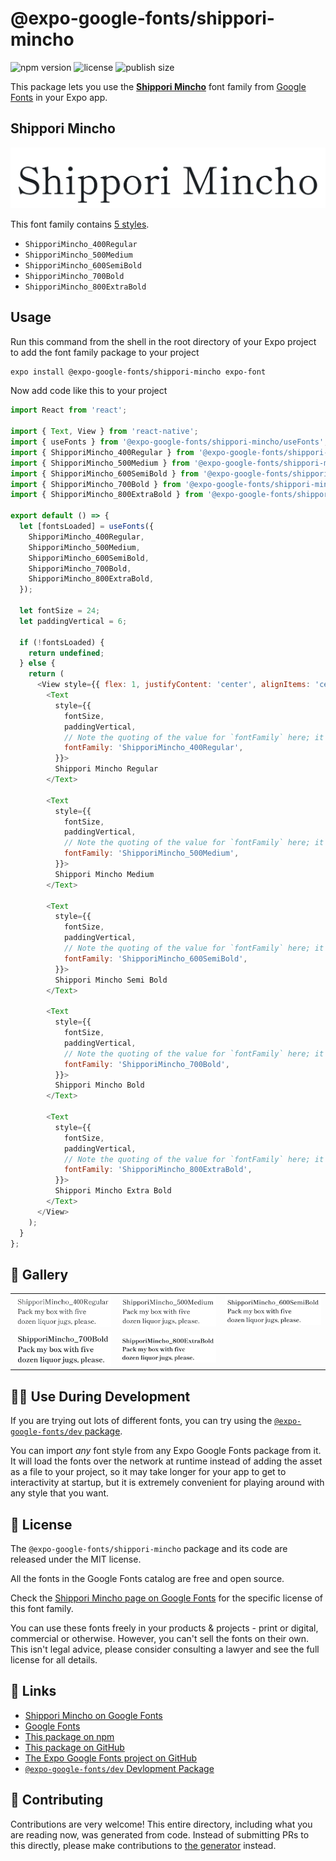 # @expo-google-fonts/shippori-mincho

![npm version](https://flat.badgen.net/npm/v/@expo-google-fonts/shippori-mincho)
![license](https://flat.badgen.net/github/license/expo/google-fonts)
![publish size](https://flat.badgen.net/packagephobia/install/@expo-google-fonts/shippori-mincho)

This package lets you use the [**Shippori Mincho**](https://fonts.google.com/specimen/Shippori+Mincho) font family from [Google Fonts](https://fonts.google.com/) in your Expo app.

## Shippori Mincho

![Shippori Mincho](./font-family.png)

This font family contains [5 styles](#-gallery).

- `ShipporiMincho_400Regular`
- `ShipporiMincho_500Medium`
- `ShipporiMincho_600SemiBold`
- `ShipporiMincho_700Bold`
- `ShipporiMincho_800ExtraBold`

## Usage

Run this command from the shell in the root directory of your Expo project to add the font family package to your project
```sh
expo install @expo-google-fonts/shippori-mincho expo-font
```

Now add code like this to your project
```js
import React from 'react';

import { Text, View } from 'react-native';
import { useFonts } from '@expo-google-fonts/shippori-mincho/useFonts';
import { ShipporiMincho_400Regular } from '@expo-google-fonts/shippori-mincho/400Regular';
import { ShipporiMincho_500Medium } from '@expo-google-fonts/shippori-mincho/500Medium';
import { ShipporiMincho_600SemiBold } from '@expo-google-fonts/shippori-mincho/600SemiBold';
import { ShipporiMincho_700Bold } from '@expo-google-fonts/shippori-mincho/700Bold';
import { ShipporiMincho_800ExtraBold } from '@expo-google-fonts/shippori-mincho/800ExtraBold';

export default () => {
  let [fontsLoaded] = useFonts({
    ShipporiMincho_400Regular,
    ShipporiMincho_500Medium,
    ShipporiMincho_600SemiBold,
    ShipporiMincho_700Bold,
    ShipporiMincho_800ExtraBold,
  });

  let fontSize = 24;
  let paddingVertical = 6;

  if (!fontsLoaded) {
    return undefined;
  } else {
    return (
      <View style={{ flex: 1, justifyContent: 'center', alignItems: 'center' }}>
        <Text
          style={{
            fontSize,
            paddingVertical,
            // Note the quoting of the value for `fontFamily` here; it expects a string!
            fontFamily: 'ShipporiMincho_400Regular',
          }}>
          Shippori Mincho Regular
        </Text>

        <Text
          style={{
            fontSize,
            paddingVertical,
            // Note the quoting of the value for `fontFamily` here; it expects a string!
            fontFamily: 'ShipporiMincho_500Medium',
          }}>
          Shippori Mincho Medium
        </Text>

        <Text
          style={{
            fontSize,
            paddingVertical,
            // Note the quoting of the value for `fontFamily` here; it expects a string!
            fontFamily: 'ShipporiMincho_600SemiBold',
          }}>
          Shippori Mincho Semi Bold
        </Text>

        <Text
          style={{
            fontSize,
            paddingVertical,
            // Note the quoting of the value for `fontFamily` here; it expects a string!
            fontFamily: 'ShipporiMincho_700Bold',
          }}>
          Shippori Mincho Bold
        </Text>

        <Text
          style={{
            fontSize,
            paddingVertical,
            // Note the quoting of the value for `fontFamily` here; it expects a string!
            fontFamily: 'ShipporiMincho_800ExtraBold',
          }}>
          Shippori Mincho Extra Bold
        </Text>
      </View>
    );
  }
};

```

## 🔡 Gallery


||||
|-|-|-|
|![ShipporiMincho_400Regular](.//400Regular/ShipporiMincho_400Regular.ttf.png)|![ShipporiMincho_500Medium](.//500Medium/ShipporiMincho_500Medium.ttf.png)|![ShipporiMincho_600SemiBold](.//600SemiBold/ShipporiMincho_600SemiBold.ttf.png)||
|![ShipporiMincho_700Bold](.//700Bold/ShipporiMincho_700Bold.ttf.png)|![ShipporiMincho_800ExtraBold](.//800ExtraBold/ShipporiMincho_800ExtraBold.ttf.png)|||


## 👩‍💻 Use During Development

If you are trying out lots of different fonts, you can try using the [`@expo-google-fonts/dev` package](https://github.com/expo/google-fonts/tree/master/font-packages/dev#readme).

You can import *any* font style from any Expo Google Fonts package from it. It will load the fonts
over the network at runtime instead of adding the asset as a file to your project, so it may take longer
for your app to get to interactivity at startup, but it is extremely convenient
for playing around with any style that you want.

## 📖 License

The `@expo-google-fonts/shippori-mincho` package and its code are released under the MIT license.

All the fonts in the Google Fonts catalog are free and open source.

Check the [Shippori Mincho page on Google Fonts](https://fonts.google.com/specimen/Shippori+Mincho) for the specific license of this font family.

You can use these fonts freely in your products & projects - print or digital, commercial or otherwise. However, you can't sell the fonts on their own. This isn't legal advice, please consider consulting a lawyer and see the full license for all details.

## 🔗 Links

- [Shippori Mincho on Google Fonts](https://fonts.google.com/specimen/Shippori+Mincho)
- [Google Fonts](https://fonts.google.com/)
- [This package on npm](https://www.npmjs.com/package/@expo-google-fonts/shippori-mincho)
- [This package on GitHub](https://github.com/expo/google-fonts/tree/master/font-packages/shippori-mincho)
- [The Expo Google Fonts project on GitHub](https://github.com/expo/google-fonts)
- [`@expo-google-fonts/dev` Devlopment Package](https://github.com/expo/google-fonts/tree/master/font-packages/dev)

## 🤝 Contributing

Contributions are very welcome! This entire directory, including what you are reading now, was generated from code. Instead of submitting PRs to this directly, please make contributions to [the generator](https://github.com/expo/google-fonts/tree/master/packages/generator) instead.
